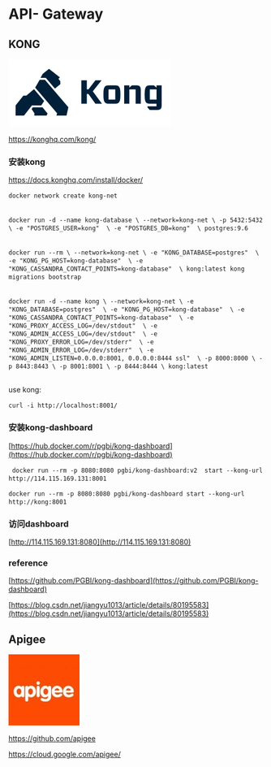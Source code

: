 # API- Gateway








## KONG
![kong-logo](_images/kong-logo.png)

https://konghq.com/kong/  

### 安装kong
https://docs.konghq.com/install/docker/


```
docker network create kong-net


docker run -d --name kong-database \ --network=kong-net \ -p 5432:5432 \ -e "POSTGRES_USER=kong"  \ -e "POSTGRES_DB=kong"  \ postgres:9.6


docker run --rm \ --network=kong-net \ -e "KONG_DATABASE=postgres"  \ -e "KONG_PG_HOST=kong-database"  \ -e "KONG_CASSANDRA_CONTACT_POINTS=kong-database"  \ kong:latest kong migrations bootstrap


docker run -d --name kong \ --network=kong-net \ -e "KONG_DATABASE=postgres"  \ -e "KONG_PG_HOST=kong-database"  \ -e "KONG_CASSANDRA_CONTACT_POINTS=kong-database"  \ -e "KONG_PROXY_ACCESS_LOG=/dev/stdout"  \ -e "KONG_ADMIN_ACCESS_LOG=/dev/stdout"  \ -e "KONG_PROXY_ERROR_LOG=/dev/stderr"  \ -e "KONG_ADMIN_ERROR_LOG=/dev/stderr"  \ -e "KONG_ADMIN_LISTEN=0.0.0.0:8001, 0.0.0.0:8444 ssl"  \ -p 8000:8000 \ -p 8443:8443 \ -p 8001:8001 \ -p 8444:8444 \ kong:latest


```

use kong:

```
curl -i http://localhost:8001/
```



### 安装kong-dashboard

[https://hub.docker.com/r/pgbi/kong-dashboard](https://hub.docker.com/r/pgbi/kong-dashboard)


```
 docker run --rm -p 8080:8080 pgbi/kong-dashboard:v2  start --kong-url http://114.115.169.131:8001
```



```
docker run --rm -p 8080:8080 pgbi/kong-dashboard start --kong-url http://kong:8001
```


### 访问dashboard
[http://114.115.169.131:8080](http://114.115.169.131:8080)



### reference

[https://github.com/PGBI/kong-dashboard](https://github.com/PGBI/kong-dashboard)

[https://blog.csdn.net/jiangyu1013/article/details/80195583](https://blog.csdn.net/jiangyu1013/article/details/80195583)



##  Apigee


![apigee](_images/apigee.jpg)


https://github.com/apigee

https://cloud.google.com/apigee/




